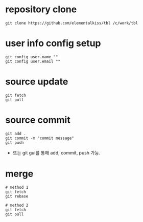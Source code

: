 # repository clone
```
git clone https://github.com/elementalkiss/tbl /c/work/tbl
```

# user info config setup

```
git config user.name ""
git config user.email ""
```

# source update

```
git fetch
git pull
```

# source commit

```
git add .
git commit -m "commit message"
git push
```

* 또는 git gui를 통해 add, commit, push 가능.

# merge

```
# method 1
git fetch
git rebase

# method 2
git fetch
git pull
```